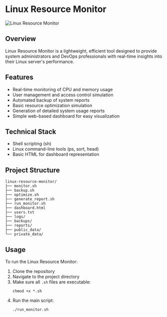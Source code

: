 # Linux Resource Monitor

![Linux Resource Monitor](https://via.placeholder.com/800x400?text=Linux+Resource+Monitor)

## Overview

Linux Resource Monitor is a lightweight, efficient tool designed to provide system administrators and DevOps professionals with real-time insights into their Linux server's performance.

## Features

- Real-time monitoring of CPU and memory usage
- User management and access control simulation
- Automated backup of system reports
- Basic resource optimization simulation
- Generation of detailed system usage reports
- Simple web-based dashboard for easy visualization

## Technical Stack

- Shell scripting (sh)
- Linux command-line tools (ps, sort, head)
- Basic HTML for dashboard representation

## Project Structure

```
linux-resource-monitor/
├── monitor.sh
├── backup.sh
├── optimize.sh
├── generate_report.sh
├── run_monitor.sh
├── dashboard.html
├── users.txt
├── logs/
├── backups/
├── reports/
├── public_data/
└── private_data/
```

## Usage

To run the Linux Resource Monitor:

1. Clone the repository
2. Navigate to the project directory
3. Make sure all `.sh` files are executable:
   ```
   chmod +x *.sh
   ```
4. Run the main script:
   ```
   ./run_monitor.sh
   ```